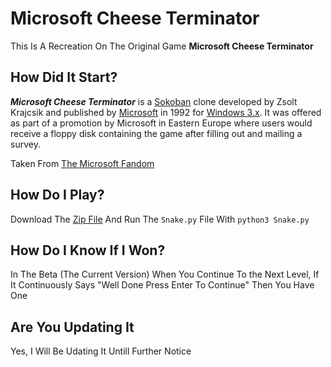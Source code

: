 # Microsoft Cheese Terminator

This Is A Recreation On The Original Game **Microsoft Cheese Terminator**


## How Did It Start?
_**Microsoft Cheese Terminator**_ is a [Sokoban](http://en.wikipedia.org/wiki/Sokoban "wikipedia:Sokoban") clone developed by Zsolt Krajcsik and published by [Microsoft](https://microsoft.fandom.com/wiki/Microsoft "Microsoft") in 1992 for [Windows 3.x](https://microsoft.fandom.com/wiki/Windows_3.x "Windows 3.x"). It was offered as part of a promotion by Microsoft in Eastern Europe where users would receive a floppy disk containing the game after filling out and mailing a survey.

Taken From [The Microsoft Fandom](https://microsoft.fandom.com/wiki/Microsoft_Cheese_Terminator "Microsoft Fandom")

## How Do I Play?
Download The [Zip File](https://github.com/coderpro1234-2/Cheese-Terminator-Python/releases/download/Python/Cheese.Terminator.zip "Download Link") And Run The `Snake.py` File With `python3 Snake.py`

## How Do I Know If I Won?
In The Beta (The Current Version) When You Continue To the Next Level, If It Continuously Says "Well Done Press Enter To Continue" Then You Have One

## Are You Updating It
Yes, I Will Be Udating It Untill Further Notice
